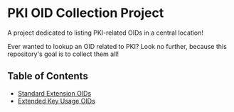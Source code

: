 # PKI OID Collection Project
A project dedicated to listing PKI-related OIDs in a central location!

Ever wanted to lookup an OID related to PKI? Look no further, because this repository's goal is to collect them all!

## Table of Contents
- [Standard Extension OIDs](standard_extension_oids.md)
- [Extended Key Usage OIDs](extended_key_usage_oids.md)
